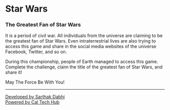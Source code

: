 <h1>Star Wars</h1>
<h3>The Greatest Fan of Star Wars</h3>
<p>It is a period of civil war. All individuals from the universe are claiming to be the greatest fan of Star Wars. Even intraterrestrial lives are also trying to access this game and share in the social media websites of the universe Facebook, Twitter, and so on.</p>
<p>During this championship, people of Earth managed to access this game. Complete the challenge, claim the title of the greatest fan of Star Wars, and share it!</p>
<p>May The Force Be With You!</p>
<hr>

<a href="https://www.linkedin.com/in/sarthakdabhi/" target="_blank">Developed by Sarthak Dabhi</a>
<br>
<a href="https://www.facebook.com/caltechhub/" target="_blank">Powered by Cal Tech Hub</a>
